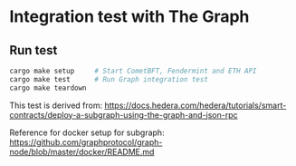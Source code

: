 # Integration test with The Graph

## Run test

```bash
cargo make setup     # Start CometBFT, Fendermint and ETH API
cargo make test      # Run Graph integration test
cargo make teardown
```

This test is derived from: <https://docs.hedera.com/hedera/tutorials/smart-contracts/deploy-a-subgraph-using-the-graph-and-json-rpc>

Reference for docker setup for subgraph: <https://github.com/graphprotocol/graph-node/blob/master/docker/README.md>
